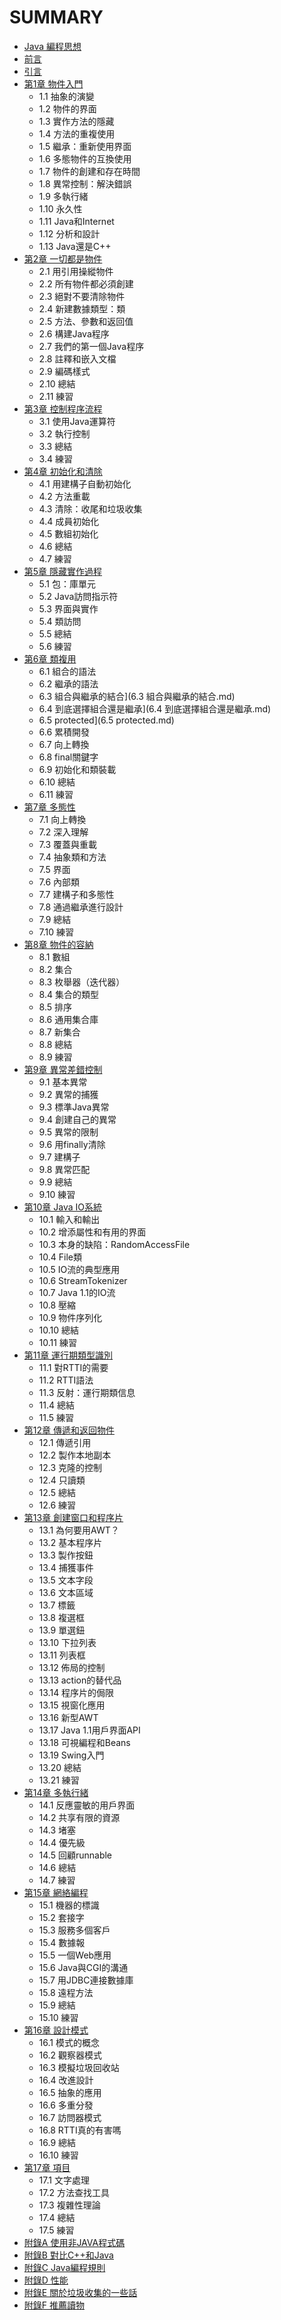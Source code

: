# SUMMARY

* [Java 編程思想](README.md)
* [前言](前言.md)
* [引言](引言.md)
* [第1章 物件入門](第1章.md)
   * 1.1 抽象的演變
   * 1.2 物件的界面
   * 1.3 實作方法的隱藏
   * 1.4 方法的重複使用
   * 1.5 繼承：重新使用界面
   * 1.6 多態物件的互換使用
   * 1.7 物件的創建和存在時間
   * 1.8 異常控制：解決錯誤
   * 1.9 多執行緒
   * 1.10 永久性
   * 1.11 Java和Internet
   * 1.12 分析和設計
   * 1.13 Java還是C++
* [第2章 一切都是物件](第2章.md)
   * 2.1 用引用操縱物件
   * 2.2 所有物件都必須創建
   * 2.3 絕對不要清除物件
   * 2.4 新建數據類型：類
   * 2.5 方法、參數和返回值
   * 2.6 構建Java程序
   * 2.7 我們的第一個Java程序
   * 2.8 註釋和嵌入文檔
   * 2.9 編碼樣式
   * 2.10 總結
   * 2.11 練習
* [第3章 控制程序流程](第3章.md)
   * 3.1 使用Java運算符
   * 3.2 執行控制
   * 3.3 總結
   * 3.4 練習
* [第4章 初始化和清除](第4章.md)
   * 4.1 用建構子自動初始化
   * 4.2 方法重載
   * 4.3 清除：收尾和垃圾收集
   * 4.4 成員初始化
   * 4.5 數組初始化
   * 4.6 總結
   * 4.7 練習
* [第5章 隱藏實作過程](第5章.md)
   * 5.1 包：庫單元
   * 5.2 Java訪問指示符
   * 5.3 界面與實作
   * 5.4 類訪問
   * 5.5 總結
   * 5.6 練習
* [第6章 類複用](第6章.md)
   * 6.1 組合的語法
   * 6.2 繼承的語法
   * 6.3 組合與繼承的結合](6.3 組合與繼承的結合.md)
   * 6.4 到底選擇組合還是繼承](6.4 到底選擇組合還是繼承.md)
   * 6.5 protected](6.5 protected.md)
   * 6.6 累積開發
   * 6.7 向上轉換
   * 6.8 final關鍵字
   * 6.9 初始化和類裝載
   * 6.10 總結
   * 6.11 練習
* [第7章 多態性](第7章.md)
   * 7.1 向上轉換
   * 7.2 深入理解
   * 7.3 覆蓋與重載
   * 7.4 抽象類和方法
   * 7.5 界面
   * 7.6 內部類
   * 7.7 建構子和多態性
   * 7.8 通過繼承進行設計
   * 7.9 總結
   * 7.10 練習
* [第8章 物件的容納](第8章.md)
   * 8.1 數組
   * 8.2 集合
   * 8.3 枚舉器（迭代器）
   * 8.4 集合的類型
   * 8.5 排序
   * 8.6 通用集合庫
   * 8.7 新集合
   * 8.8 總結
   * 8.9 練習
* [第9章 異常差錯控制](第9章.md)
   * 9.1 基本異常
   * 9.2 異常的捕獲
   * 9.3 標準Java異常
   * 9.4 創建自己的異常
   * 9.5 異常的限制
   * 9.6 用finally清除
   * 9.7 建構子
   * 9.8 異常匹配
   * 9.9 總結
   * 9.10 練習
* [第10章 Java IO系統](第10章.md)
   * 10.1 輸入和輸出
   * 10.2 增添屬性和有用的界面
   * 10.3 本身的缺陷：RandomAccessFile
   * 10.4 File類
   * 10.5 IO流的典型應用
   * 10.6 StreamTokenizer
   * 10.7 Java 1.1的IO流
   * 10.8 壓縮
   * 10.9 物件序列化
   * 10.10 總結
   * 10.11 練習
* [第11章 運行期類型識別](第11章.md)
   * 11.1 對RTTI的需要
   * 11.2 RTTI語法
   * 11.3 反射：運行期類信息
   * 11.4 總結
   * 11.5 練習
* [第12章 傳遞和返回物件](第12章.md)
   * 12.1 傳遞引用
   * 12.2 製作本地副本
   * 12.3 克隆的控制
   * 12.4 只讀類
   * 12.5 總結
   * 12.6 練習
* [第13章 創建窗口和程序片](第13章.md)
   * 13.1 為何要用AWT？
   * 13.2 基本程序片
   * 13.3 製作按鈕
   * 13.4 捕獲事件
   * 13.5 文本字段
   * 13.6 文本區域
   * 13.7 標籤
   * 13.8 複選框
   * 13.9 單選鈕
   * 13.10 下拉列表
   * 13.11 列表框
   * 13.12 佈局的控制
   * 13.13 action的替代品
   * 13.14 程序片的侷限
   * 13.15 視窗化應用
   * 13.16 新型AWT
   * 13.17 Java 1.1用戶界面API
   * 13.18 可視編程和Beans
   * 13.19 Swing入門
   * 13.20 總結
   * 13.21 練習
* [第14章 多執行緒](第14章.md)
   * 14.1 反應靈敏的用戶界面
   * 14.2 共享有限的資源
   * 14.3 堵塞
   * 14.4 優先級
   * 14.5 回顧runnable
   * 14.6 總結
   * 14.7 練習
* [第15章 網絡編程](第15章.md)
   * 15.1 機器的標識
   * 15.2 套接字
   * 15.3 服務多個客戶
   * 15.4 數據報
   * 15.5 一個Web應用
   * 15.6 Java與CGI的溝通
   * 15.7 用JDBC連接數據庫
   * 15.8 遠程方法
   * 15.9 總結
   * 15.10 練習
* [第16章 設計模式](第16章.md)
   * 16.1 模式的概念
   * 16.2 觀察器模式
   * 16.3 模擬垃圾回收站
   * 16.4 改進設計
   * 16.5 抽象的應用
   * 16.6 多重分發
   * 16.7 訪問器模式
   * 16.8 RTTI真的有害嗎
   * 16.9 總結
   * 16.10 練習
* [第17章 項目](第17章.md)
   * 17.1 文字處理
   * 17.2 方法查找工具
   * 17.3 複雜性理論
   * 17.4 總結
   * 17.5 練習
* [附錄A 使用非JAVA程式碼](附錄A.md)
* [附錄B 對比C++和Java](附錄B.md)
* [附錄C Java編程規則](附錄C.md)
* [附錄D 性能](附錄D.md)
* [附錄E 關於垃圾收集的一些話](附錄E.md)
* [附錄F 推薦讀物](附錄F.md)
